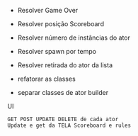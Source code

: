 

- Resolver Game Over
- Resolver posição Scoreboard
- Resolver número de instâncias do ator
- Resolver spawn por tempo
- Resolver retirada do ator da lista



- refatorar as classes
- separar classes de ator builder

UI

    GET POST UPDATE DELETE de cada ator
    Update e get da TELA Scoreboard e rules
